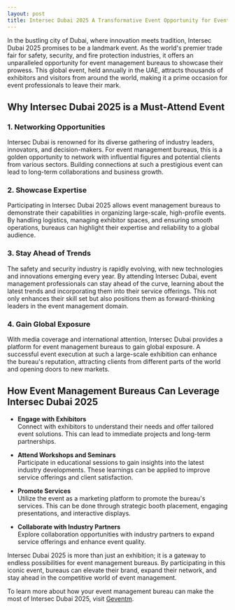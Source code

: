 ```yaml
---
layout: post
title: Intersec Dubai 2025 A Transformative Event Opportunity for Event Management Bureaus  
---
```



In the bustling city of Dubai, where innovation meets tradition, Intersec Dubai 2025 promises to be a landmark event. As the world's premier trade fair for safety, security, and fire protection industries, it offers an unparalleled opportunity for event management bureaus to showcase their prowess. This global event, held annually in the UAE, attracts thousands of exhibitors and visitors from around the world, making it a prime occasion for event professionals to leave their mark.

## Why Intersec Dubai 2025 is a Must-Attend Event

### 1. Networking Opportunities

Intersec Dubai is renowned for its diverse gathering of industry leaders, innovators, and decision-makers. For event management bureaus, this is a golden opportunity to network with influential figures and potential clients from various sectors. Building connections at such a prestigious event can lead to long-term collaborations and business growth.

### 2. Showcase Expertise

Participating in Intersec Dubai 2025 allows event management bureaus to demonstrate their capabilities in organizing large-scale, high-profile events. By handling logistics, managing exhibitor spaces, and ensuring smooth operations, bureaus can highlight their expertise and reliability to a global audience.

### 3. Stay Ahead of Trends

The safety and security industry is rapidly evolving, with new technologies and innovations emerging every year. By attending Intersec Dubai, event management professionals can stay ahead of the curve, learning about the latest trends and incorporating them into their service offerings. This not only enhances their skill set but also positions them as forward-thinking leaders in the event management domain.

### 4. Gain Global Exposure

With media coverage and international attention, Intersec Dubai provides a platform for event management bureaus to gain global exposure. A successful event execution at such a large-scale exhibition can enhance the bureau's reputation, attracting clients from different parts of the world and opening doors to new markets.

## How Event Management Bureaus Can Leverage Intersec Dubai 2025

- **Engage with Exhibitors**  
  Connect with exhibitors to understand their needs and offer tailored event solutions. This can lead to immediate projects and long-term partnerships.

- **Attend Workshops and Seminars**  
  Participate in educational sessions to gain insights into the latest industry developments. These learnings can be applied to improve service offerings and client satisfaction.

- **Promote Services**  
  Utilize the event as a marketing platform to promote the bureau's services. This can be done through strategic booth placement, engaging presentations, and interactive displays.

- **Collaborate with Industry Partners**  
  Explore collaboration opportunities with industry partners to expand service offerings and enhance event quality.

Intersec Dubai 2025 is more than just an exhibition; it is a gateway to endless possibilities for event management bureaus. By participating in this iconic event, bureaus can elevate their brand, expand their network, and stay ahead in the competitive world of event management.  

To learn more about how your event management bureau can make the most of Intersec Dubai 2025, visit [Geventm](https://geventm.com/).